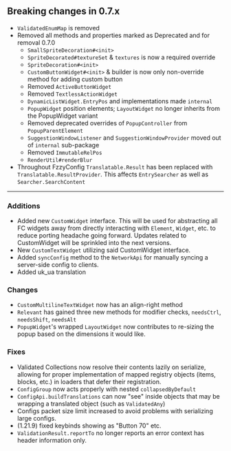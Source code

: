 ## Breaking changes in 0.7.x
* `ValidatedEnumMap` is removed
* Removed all methods and properties marked as Deprecated and for removal 0.7.0
  * `SmallSpriteDecoration#<init>`
  * `SpriteDecorated#textureSet` & `textures` is now a required override
  * `SpriteDecoration#<init>`
  * `CustomButtonWidget#<init>` & builder is now only non-override method for adding custom button
  * Removed `ActiveButtonWidget`
  * Removed `TextlessActionWidget`
  * `DynamicListWidget.EntryPos` and implementations made `internal`
  * `PopupWidget` position elements; `LayoutWidget` no longer inherits from the PopupWidget variant
  * Removed deprecated overrides of `PopupController` from `PopupParentElement`
  * `SuggestionWindowListener` and `SuggestionWindowProvider` moved out of `internal` sub-package
  * Removed `ImmutableRelPos`
  * `RenderUtil#renderBlur`
* Throughout FzzyConfig `Translatable.Result` has been replaced with `Translatable.ResultProvider`. This affects `EntrySearcher` as well as `Searcher.SearchContent`

-------------------------------------

### Additions
* Added new `CustomWidget` interface. This will be used for abstracting all FC widgets away from directly interacting with `Element`, `Widget`, etc. to reduce porting headache going forward. Updates related to CustomWidget will be sprinkled into the next versions.
* New `CustomTextWidget` utilizing said CustomWidget interface.
* Added `syncConfig` method to the `NetworkApi` for manually syncing a server-side config to clients.
* Added uk_ua translation

### Changes
* `CustomMultilineTextWidget` now has an align-right method
* `Relevant` has gained three new methods for modifier checks, `needsCtrl`, `needsShift`, `needsAlt`
* `PopupWidget`'s wrapped `LayoutWidget` now contributes to re-sizing the popup based on the dimensions it would like.

### Fixes
* Validated Collections now resolve their contents lazily on serialize, allowing for proper implementation of mapped registry objects (items, blocks, etc.) in loaders that defer their registration.
* `ConfigGroup` now acts properly with nested `collapsedByDefault`
* `ConfigApi.buildTranslations` can now "see" inside objects that may be wrapping a translated object (such as `ValidatedAny`)
* Configs packet size limit increased to avoid problems with serializing large configs.
* (1.21.9) fixed keybinds showing as "Button 70" etc.
* `ValidationResult.reportTo` no longer reports an error context has header information only.